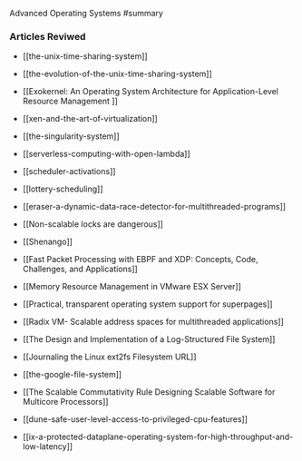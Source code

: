 Advanced Operating Systems
#summary

### Articles Reviwed
- [[the-unix-time-sharing-system]]
- [[the-evolution-of-the-unix-time-sharing-system]]
- [[Exokernel: An Operating System Architecture for Application-Level Resource Management ]]
- [[xen-and-the-art-of-virtualization]]
- [[the-singularity-system]]
- [[serverless-computing-with-open-lambda]]
- [[scheduler-activations]]
- [[lottery-scheduling]]
- [[eraser-a-dynamic-data-race-detector-for-multithreaded-programs]]
- [[Non-scalable locks are dangerous]]
- [[Shenango]]
- [[Fast Packet Processing with EBPF and XDP: Concepts, Code, Challenges, and Applications]]

- [[Memory Resource Management in VMware ESX Server]]
- [[Practical, transparent operating system support for superpages]]
- [[Radix VM- Scalable address spaces for multithreaded applications]] 
- [[The Design and Implementation of a Log-Structured File System]] 
- [[Journaling the Linux ext2fs Filesystem URL]]
- [[the-google-file-system]]
- [[The Scalable Commutativity Rule Designing Scalable Software for Multicore Processors]]
- [[dune-safe-user-level-access-to-privileged-cpu-features]]
- [[ix-a-protected-dataplane-operating-system-for-high-throughput-and-low-latency]]